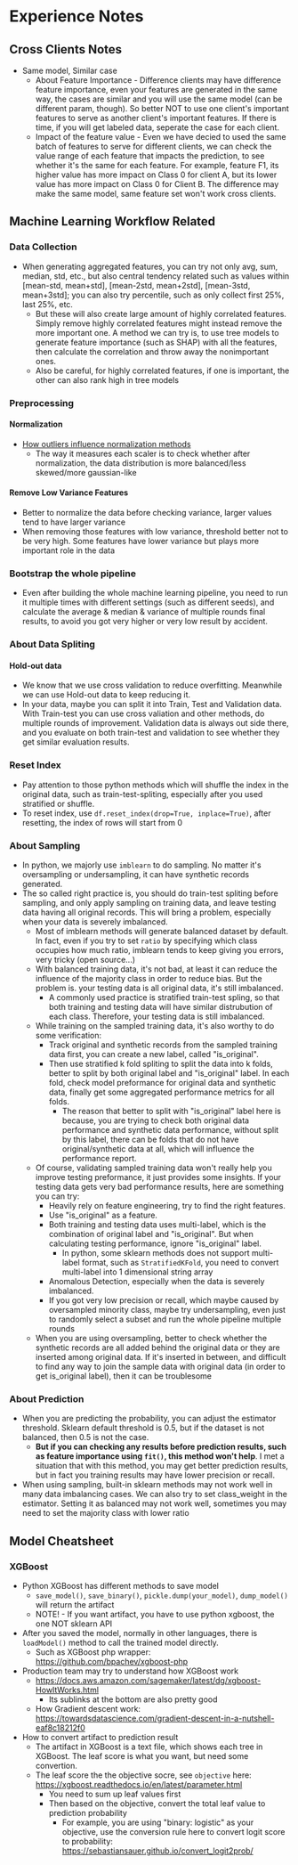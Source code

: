 # Experience Notes

## Cross Clients Notes
* Same model, Similar case
  * About Feature Importance - Difference clients may have difference feature importance, even your features are generated in the same way, the cases are similar and you will use the same model (can be different param, though). So better NOT to use one client's important features to serve as another client's important features. If there is time, if you will get labeled data, seperate the case for each client.
  * Impact of the feature value - Even we have decied to used the same batch of features to serve for different clients, we can check the value range of each feature that impacts the prediction, to see whether it's the same for each feature. For example, feature F1, its higher value has more impact on Class 0 for client A, but its lower value has more impact on Class 0 for Client B. The difference may make the same model, same feature set won't work cross clients.

## Machine Learning Workflow Related
### Data Collection
* When generating aggregated features, you can try not only avg, sum, median, std, etc., but also central tendency related such as values within [mean-std, mean+std], [mean-2std, mean+2std], [mean-3std, mean+3std]; you can also try percentile, such as only collect first 25%, last 25%, etc.
  * But these will also create large amount of highly correlated features. Simply remove highly correlated features might instead remove the more important one. A method we can try is, to use tree models to generate feature importance (such as SHAP) with all the features, then calculate the correlation and throw away the nonimportant ones.
  * Also be careful, for highly correlated features, if one is important, the other can also rank high in tree models

### Preprocessing
#### Normalization
* [How outliers influence normalization methods][1]
  * The way it measures each scaler is to check whether after normalization, the data distribution is more balanced/less skewed/more gaussian-like
#### Remove Low Variance Features
* Better to normalize the data before checking variance, larger values tend to have larger variance
* When removing those features with low variance, threshold better not to be very high. Some features have lower variance but plays more important role in the data
### Bootstrap the whole pipeline
* Even after building the whole machine learning pipeline, you need to run it multiple times with different settings (such as different seeds), and calculate the average & median & variance of multiple rounds final results, to avoid you got very higher or very low result by accident.
### About Data Spliting
#### Hold-out data
* We know that we use cross validation to reduce overfitting. Meanwhile we can use Hold-out data to keep reducing it.
* In your data, maybe you can split it into Train, Test and Validation data. With Train-test you can use cross valiation and other methods, do multiple rounds of improvement. Validation data is always out side there, and you evaluate on both train-test and validation to see whether they get similar evaluation results.

### Reset Index
* Pay attention to those python methods which will shuffle the index in the original data, such as train-test-spliting, especially after you used stratified or shuffle.
* To reset index, use `df.reset_index(drop=True, inplace=True)`, after resetting, the index of rows will start from 0

### About Sampling
* In python, we majorly use `imblearn` to do sampling. No matter it's oversampling or undersampling, it can have synthetic records generated.
* The so called right practice is, you should do train-test spliting before sampling, and only apply sampling on training data, and leave testing data having all original records. This will bring a problem, especially when your data is severely imbalanced.
  * Most of imblearn methods will generate balanced dataset by default. In fact, even if you try to set `ratio` by specifying which class occupies how much ratio, imblearn tends to keep giving you errors, very tricky (open source...)
  * With balanced training data, it's not bad, at least it can reduce the influence of the majority class in order to reduce bias. But the problem is. your testing data is all original data, it's still imbalanced.
    * A commonly used practice is stratified train-test spling, so that both training and testing data will have similar distrubution of each class. Therefore, your testing data is still imbalanced.
  * While training on the sampled training data, it's also worthy to do some verification:
    * Track original and synthetic records from the sampled training data first, you can create a new label, called "is_original".
    * Then use stratified k fold spliting to split the data into k folds, better to split by both original label and "is_original" label. In each fold, check model preformance for original data and synthetic data, finally get some aggregated performance metrics for all folds.
      * The reason that better to split with "is_original" label here is because, you are trying to check both original data performance and synthetic data performance, without split by this label, there can be folds that do not have original/synthetic data at all, which will influence the performance report.
  * Of course, validating sampled training data won't really help you improve testing preformance, it just provides some insights. If your testing data gets very bad performance results, here are something you can try:
    * Heavily rely on feature engineering, try to find the right features.
    * Use "is_original" as a feature.
    * Both training and testing data uses multi-label, which is the combination of original label and "is_original". But when calculating testing performance, ignore "is_original" label.
      * In python, some sklearn methods does not support multi-label format, such as `StratifiedKFold`, you need to convert multi-label into 1 dimensional string array
    * Anomalous Detection, especially when the data is severely imbalanced.
    * If you got very low precision or recall, which maybe caused by oversampled minority class, maybe try undersampling, even just to randomly select a subset and run the whole pipeline multiple rounds
  * When you are using oversampling, better to check whether the synthetic records are all added behind the original data or they are inserted among original data. If it's inserted in between, and difficult to find any way to join the sample data with original data (in order to get is_original label), then it can be troublesome
  
### About Prediction
* When you are predicting the probability, you can adjust the estimator threshold. Sklearn default threshold is 0.5, but if the dataset is not balanced, then 0.5 is not the case.
  * <b>But if you can checking any results before prediction results, such as feature importance using `fit()`, this method won't help</b>. I met a situation that with this method, you may get better prediction results, but in fact you training results may have lower precision or recall.
* When using sampling, built-in sklearn methods may not work well in many data imbalancing cases. We can also try to set class_weight in the estimator. Setting it as balanced may not work well, sometimes you may need to set the majority class with lower ratio

## Model Cheatsheet
### XGBoost
* Python XGBoost has different methods to save model
  * `save_model()`, `save_binary()`, `pickle.dump(your_model)`, `dump_model()` will return the artifact
  * NOTE! - If you want artifact, you have to use python xgboost, the one NOT sklearn API
* After you saved the model, normally in other languages, there is `loadModel()` method to call the trained model directly.
  * Such as XGBoost php wrapper: https://github.com/bpachev/xgboost-php
* Production team may try to understand how XGBoost work
  * https://docs.aws.amazon.com/sagemaker/latest/dg/xgboost-HowItWorks.html
    * Its sublinks at the bottom are also pretty good
  * How Gradient descent work: https://towardsdatascience.com/gradient-descent-in-a-nutshell-eaf8c18212f0
* How to convert artifact to prediction result
  * The artifact in XGBoost is a text file, which shows each tree in XGBoost. The leaf score is what you want, but need some convertion.
  * The leaf score the the objective socre, see `objective` here: https://xgboost.readthedocs.io/en/latest/parameter.html
    * You need to sum up leaf values first
    * Then based on the objective, convert the total leaf value to prediction probability
      * For example, you are using "binary: logistic" as your objective, use the conversion rule here to convert logit score to probability: https://sebastiansauer.github.io/convert_logit2prob/
  
  
[1]:http://scikit-learn.org/stable/auto_examples/preprocessing/plot_all_scaling.html
